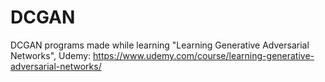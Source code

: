 # DCGAN
DCGAN programs made while learning "Learning Generative Adversarial Networks", Udemy: https://www.udemy.com/course/learning-generative-adversarial-networks/

